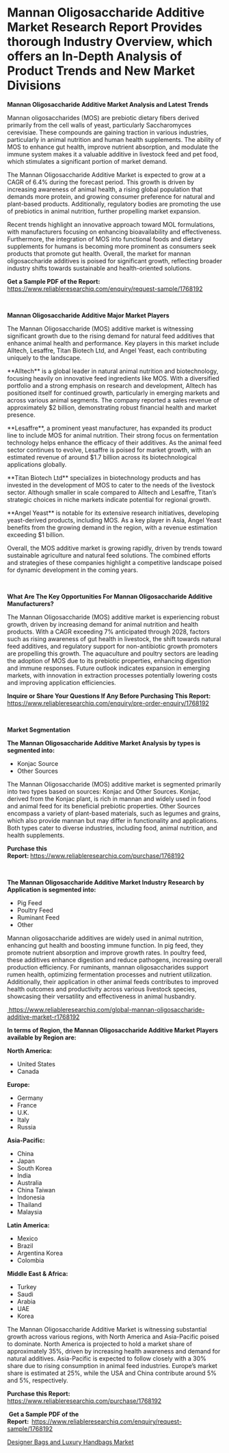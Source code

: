 <p><h1>Mannan Oligosaccharide Additive Market Research Report Provides thorough Industry Overview, which offers an In-Depth Analysis of Product Trends and New Market Divisions</h1></p><p><strong>Mannan Oligosaccharide Additive Market Analysis and Latest Trends</strong></p>
<p><p>Mannan oligosaccharides (MOS) are prebiotic dietary fibers derived primarily from the cell walls of yeast, particularly Saccharomyces cerevisiae. These compounds are gaining traction in various industries, particularly in animal nutrition and human health supplements. The ability of MOS to enhance gut health, improve nutrient absorption, and modulate the immune system makes it a valuable additive in livestock feed and pet food, which stimulates a significant portion of market demand.</p><p>The Mannan Oligosaccharide Additive Market is expected to grow at a CAGR of 6.4% during the forecast period. This growth is driven by increasing awareness of animal health, a rising global population that demands more protein, and growing consumer preference for natural and plant-based products. Additionally, regulatory bodies are promoting the use of prebiotics in animal nutrition, further propelling market expansion.</p><p>Recent trends highlight an innovative approach toward MOL formulations, with manufacturers focusing on enhancing bioavailability and effectiveness. Furthermore, the integration of MOS into functional foods and dietary supplements for humans is becoming more prominent as consumers seek products that promote gut health. Overall, the market for mannan oligosaccharide additives is poised for significant growth, reflecting broader industry shifts towards sustainable and health-oriented solutions.</p></p>
<p><strong>Get a Sample PDF of the Report:&nbsp;</strong> <a href="https://www.reliableresearchiq.com/enquiry/request-sample/1768192?utm_campaign=2042&utm_medium=2&utm_source=Github&utm_content=ia&utm_term=09022025&utm_id=mannan-oligosaccharide-additive">https://www.reliableresearchiq.com/enquiry/request-sample/1768192</a></p>
<p>&nbsp;</p>
<p><strong>Mannan Oligosaccharide Additive Major Market Players</strong></p>
<p><p>The Mannan Oligosaccharide (MOS) additive market is witnessing significant growth due to the rising demand for natural feed additives that enhance animal health and performance. Key players in this market include Alltech, Lesaffre, Titan Biotech Ltd, and Angel Yeast, each contributing uniquely to the landscape.</p><p>**Alltech** is a global leader in natural animal nutrition and biotechnology, focusing heavily on innovative feed ingredients like MOS. With a diversified portfolio and a strong emphasis on research and development, Alltech has positioned itself for continued growth, particularly in emerging markets and across various animal segments. The company reported a sales revenue of approximately $2 billion, demonstrating robust financial health and market presence.</p><p>**Lesaffre**, a prominent yeast manufacturer, has expanded its product line to include MOS for animal nutrition. Their strong focus on fermentation technology helps enhance the efficacy of their additives. As the animal feed sector continues to evolve, Lesaffre is poised for market growth, with an estimated revenue of around $1.7 billion across its biotechnological applications globally.</p><p>**Titan Biotech Ltd** specializes in biotechnology products and has invested in the development of MOS to cater to the needs of the livestock sector. Although smaller in scale compared to Alltech and Lesaffre, Titan’s strategic choices in niche markets indicate potential for regional growth.</p><p>**Angel Yeast** is notable for its extensive research initiatives, developing yeast-derived products, including MOS. As a key player in Asia, Angel Yeast benefits from the growing demand in the region, with a revenue estimation exceeding $1 billion.</p><p>Overall, the MOS additive market is growing rapidly, driven by trends toward sustainable agriculture and natural feed solutions. The combined efforts and strategies of these companies highlight a competitive landscape poised for dynamic development in the coming years.</p></p>
<p>&nbsp;</p>
<p><strong>What Are The Key Opportunities For Mannan Oligosaccharide Additive Manufacturers?</strong></p>
<p><p>The Mannan Oligosaccharide (MOS) additive market is experiencing robust growth, driven by increasing demand for animal nutrition and health products. With a CAGR exceeding 7% anticipated through 2028, factors such as rising awareness of gut health in livestock, the shift towards natural feed additives, and regulatory support for non-antibiotic growth promoters are propelling this growth. The aquaculture and poultry sectors are leading the adoption of MOS due to its prebiotic properties, enhancing digestion and immune responses. Future outlook indicates expansion in emerging markets, with innovation in extraction processes potentially lowering costs and improving application efficiencies.</p></p>
<p><strong>Inquire or Share Your Questions If Any Before Purchasing This Report:</strong> <a href="https://www.reliableresearchiq.com/enquiry/pre-order-enquiry/1768192?utm_campaign=2042&utm_medium=2&utm_source=Github&utm_content=ia&utm_term=09022025&utm_id=mannan-oligosaccharide-additive">https://www.reliableresearchiq.com/enquiry/pre-order-enquiry/1768192</a></p>
<p>&nbsp;</p>
<p><strong>Market Segmentation</strong></p>
<p><strong>The Mannan Oligosaccharide Additive Market Analysis by types is segmented into:</strong></p>
<p><ul><li>Konjac Source</li><li>Other Sources</li></ul></p>
<p><p>The Mannan Oligosaccharide (MOS) additive market is segmented primarily into two types based on sources: Konjac and Other Sources. Konjac, derived from the Konjac plant, is rich in mannan and widely used in food and animal feed for its beneficial prebiotic properties. Other Sources encompass a variety of plant-based materials, such as legumes and grains, which also provide mannan but may differ in functionality and applications. Both types cater to diverse industries, including food, animal nutrition, and health supplements.</p></p>
<p><strong>Purchase this Report:&nbsp;</strong><a href="https://www.reliableresearchiq.com/purchase/1768192?utm_campaign=2042&utm_medium=2&utm_source=Github&utm_content=ia&utm_term=09022025&utm_id=mannan-oligosaccharide-additive">https://www.reliableresearchiq.com/purchase/1768192</a></p>
<p>&nbsp;</p>
<p><strong>The Mannan Oligosaccharide Additive Market Industry Research by Application is segmented into:</strong></p>
<p><ul><li>Pig Feed</li><li>Poultry Feed</li><li>Ruminant Feed</li><li>Other</li></ul></p>
<p><p>Mannan oligosaccharide additives are widely used in animal nutrition, enhancing gut health and boosting immune function. In pig feed, they promote nutrient absorption and improve growth rates. In poultry feed, these additives enhance digestion and reduce pathogens, increasing overall production efficiency. For ruminants, mannan oligosaccharides support rumen health, optimizing fermentation processes and nutrient utilization. Additionally, their application in other animal feeds contributes to improved health outcomes and productivity across various livestock species, showcasing their versatility and effectiveness in animal husbandry.</p></p>
<p><a href="https://www.reliableresearchiq.com/global-mannan-oligosaccharide-additive-market-r1768192?utm_campaign=2042&utm_medium=2&utm_source=Github&utm_content=ia&utm_term=09022025&utm_id=mannan-oligosaccharide-additive">&nbsp;https://www.reliableresearchiq.com/global-mannan-oligosaccharide-additive-market-r1768192</a></p>
<p><strong>In terms of Region, the Mannan Oligosaccharide Additive Market Players available by Region are:</strong></p>
<p>
    <p> <strong> North America: </strong>
        <ul>
            <li>United States</li>
            <li>Canada</li>
        </ul>
        </p> 
    <p> <strong> Europe: </strong>
        <ul>
            <li>Germany</li>
            <li>France</li>
            <li>U.K.</li>
            <li>Italy</li>
            <li>Russia</li>
        </ul>
        </p> 
    <p> <strong> Asia-Pacific: </strong>
        <ul>
            <li>China</li>
            <li>Japan</li>
            <li>South Korea</li>
            <li>India</li>
            <li>Australia</li>
            <li>China Taiwan</li>
            <li>Indonesia</li>
            <li>Thailand</li>
            <li>Malaysia</li>
        </ul>
        </p> 
    <p> <strong> Latin America: </strong>
        <ul>
            <li>Mexico</li>
            <li>Brazil</li>
            <li>Argentina Korea</li>
            <li>Colombia</li>
        </ul>
        </p> 
    <p> <strong> Middle East & Africa: </strong>
        <ul>
            <li>Turkey</li>
            <li>Saudi</li>
            <li>Arabia</li>
            <li>UAE</li>
            <li>Korea</li>
        </ul>
    </p>
    </p>
<p><p>The Mannan Oligosaccharide Additive Market is witnessing substantial growth across various regions, with North America and Asia-Pacific poised to dominate. North America is projected to hold a market share of approximately 35%, driven by increasing health awareness and demand for natural additives. Asia-Pacific is expected to follow closely with a 30% share due to rising consumption in animal feed industries. Europe’s market share is estimated at 25%, while the USA and China contribute around 5% and 5%, respectively.</p></p>
<p><strong>Purchase this Report: </strong><a href="https://www.reliableresearchiq.com/purchase/1768192?utm_campaign=2042&utm_medium=2&utm_source=Github&utm_content=ia&utm_term=09022025&utm_id=mannan-oligosaccharide-additive">https://www.reliableresearchiq.com/purchase/1768192</a></p>
<p>&nbsp;<strong>Get a Sample PDF of the Report:&nbsp;&nbsp;</strong><a href="https://www.reliableresearchiq.com/enquiry/request-sample/1768192?utm_campaign=2042&utm_medium=2&utm_source=Github&utm_content=ia&utm_term=09022025&utm_id=mannan-oligosaccharide-additive">https://www.reliableresearchiq.com/enquiry/request-sample/1768192</a></p>
<p><strong></strong></p>
<p><p><a href="https://github.com/XavierTyler76/Market-Research-Report-List-1/blob/main/designer-bags-and-luxury-handbags-market.md?utm_campaign=2042&utm_medium=2&utm_source=Github&utm_content=ia&utm_term=09022025&utm_id=mannan-oligosaccharide-additive">Designer Bags and Luxury Handbags Market</a></p></p>